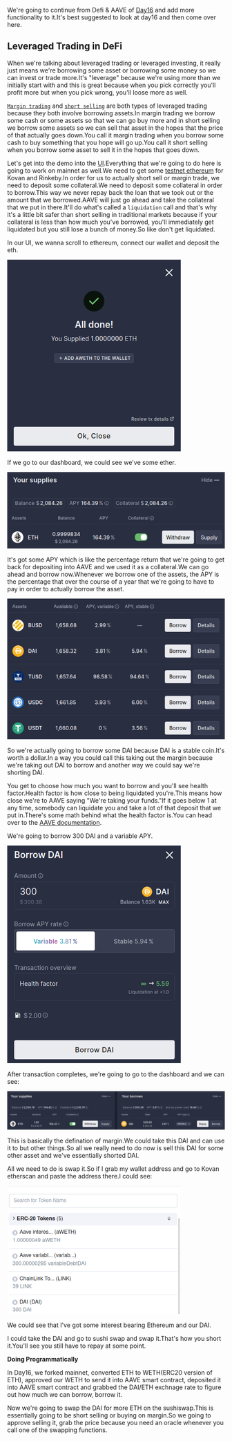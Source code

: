 We're going to continue from Defi & AAVE of [Day16](https://github.com/spo0ds/Journey-to-become-a-Blockchain-Engineer/blob/main/Day16/Day16.md) and add more functionality to it.It's best suggested to look at day16 and then come over here.

## Leveraged Trading in DeFi 

When we're talking about leveraged trading or leveraged investing, it really just means we're borrowing some asset or borrowing some money so we can invest or trade more.It's "leverage" because we're using more than we initially start with and this is great because when you pick correctly you'll profit more but when you pick wrong, you'll loose more as well.

[`Margin trading`](https://www.wealthwithin.com.au/learning-centre/leveraged-trading/leverage-trading-the-pros-and-cons) and [`short selling`](https://www.investopedia.com/terms/s/shortselling.asp) are both types of leveraged trading because they both involve borrowing assets.In margin trading we borrow some cash or some assets so that we can go buy more and in short selling we borrow some assets so we can sell that asset in the hopes that the price of that actually goes down.You call it margin trading when you borrow some cash to buy something that you hope will go up.You call it short selling when you borrow some asset to sell it in the hopes that goes down.

Let's get into the demo into the [UI](https://staging.aave.com/).Everything that we're going to do here is going to work on mainnet as well.We need to get some [testnet ethereum](https://docs.chain.link/docs/link-token-contracts/) for Kovan and Rinkeby.In order for us to actually short sell or margin trade, we need to deposit some collateral.We need to deposit some collateral in order to borrow.This way we never repay back the loan that we took out or the amount that we borrowed.AAVE will just go ahead and take the collateral that we put in there.It'll do what's called a `liquidation` call and that's why it's a little bit safer than short selling in traditional markets because if your collateral is less than how much you've borrowed, you'll immediately get liquidated but you still lose a bunch of money.So like don't get liquidated.

In our UI, we wanna scroll to ethereum, connect our wallet and deposit the eth.

![depositedEth](Images/m30.png)

If we go to our dashboard, we could see we've some ether.

![ether](Images/m31.png)

It's got some APY which is like the percentage return that we're going to get back for depositing into AAVE and we used it as a collateral.We can go ahead and borrow now.Whenever we borrow one of the assets, the APY is the percentage that over the course of a year that we're going to have to pay in order to actually borrow the asset.

![borrowSection](Images/m32.png)

So we're actually going to borrow some DAI because DAI is a stable coin.It's worth a dollar.In a way you could call this taking out the margin because we're taking out DAI to borrow and another way we could say we're shorting DAI.

You get to choose how much you want to borrow and you'll see health factor.Health factor is how close to being liquidated you're.This means how close we're to AAVE saying "We're taking your funds."If it goes below 1 at any time, somebody can liquidate you and take a lot of that deposit that we put in.There's some math behind what the health factor is.You can head over to the [AAVE documentation](https://docs.aave.com/faq/borrowing).

We're going to borrow 300 DAI and a variable APY.

![borrow](Images/m33.png)

After transaction completes, we're going to go to the dashboard and we can see:

![dashboardAfterBorrow](Images/m34.png)

This is basically the defination of margin.We could take this DAI and can use it to but other things.So all we really need to do now is sell this DAI for some other asset and we've essentially shorted DAI.

All we need to do is swap it.So if I grab my wallet address and go to Kovan etherscan and paste the address there.I could see:

![assets](Images/m35.png)

We could see that I've got some interest bearing Ethereum and our DAI.

I could take the DAI and go to sushi swap and swap it.That's how you short it.You'll see you still have to repay at some point.

**Doing Programmatically**
 
In Day16, we forked mainnet, converted ETH to WETH(ERC20 version of ETH), approved our WETH to send it into AAVE smart contract, deposited it into AAVE smart contract and grabbed the DAI/ETH exchnage rate to figure out how much we can borrow, borrow it.

Now we're going to swap the DAI for more ETH on the sushiswap.This is essentially going to be short selling or buying on margin.So we going to approve selling it, grab the price because you need an oracle whenever you call one of the swapping functions.






